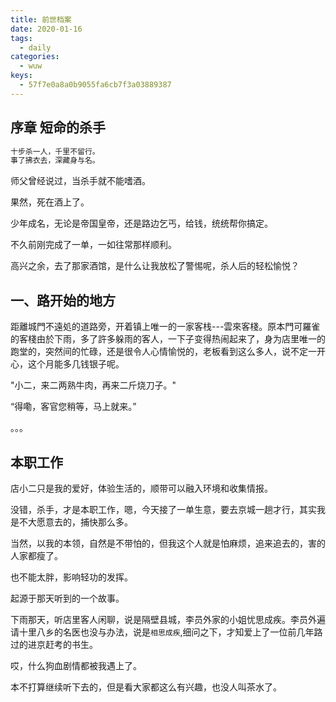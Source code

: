 ```yaml
---
title: 前世档案
date: 2020-01-16
tags:
  - daily
categories:
  - wuw
keys:
  - 57f7e0a8a0b9055fa6cb7f3a03889387
---
```


## 序章 短命的杀手

```markdown
十步杀一人，千里不留行。
事了拂衣去，深藏身与名。
```

师父曾经说过，当杀手就不能嗜酒。

果然，死在酒上了。

少年成名，无论是帝国皇帝，还是路边乞丐，给钱，统统帮你搞定。

不久前刚完成了一单，一如往常那样顺利。

高兴之余，去了那家酒馆，是什么让我放松了警惕呢，杀人后的轻松愉悦？

<!-- more -->

## 一、路开始的地方

距離城門不遠処的道路旁，开着镇上唯一的一家客栈---雲來客棧。原本門可羅雀的客棧由於下雨，多了許多躲雨的客人，一下子变得热闹起来了，身为店里唯一的跑堂的，突然间的忙碌，还是很令人心情愉悦的，老板看到这么多人，说不定一开心，这个月能多几钱银子呢。

"小二，来二两熟牛肉，再来二斤烧刀子。"

“得嘞，客官您稍等，马上就来。”

。。。

## 本职工作

店小二只是我的爱好，体验生活的，顺带可以融入环境和收集情报。

没错，杀手，才是本职工作，嗯，今天接了一单生意，要去京城一趟才行，其实我是不大愿意去的，捕快那么多。

当然，以我的本领，自然是不带怕的，但我这个人就是怕麻烦，追来追去的，害的人家都瘦了。

也不能太胖，影响轻功的发挥。

起源于那天听到的一个故事。

下雨那天，听店里客人闲聊，说是隔壁县城，李员外家的小姐忧思成疾。李员外遍请十里八乡的名医也没与办法，说是`相思成疾`,细问之下，才知爱上了一位前几年路过的进京赶考的书生。

哎，什么狗血剧情都被我遇上了。

本不打算继续听下去的，但是看大家都这么有兴趣，也没人叫茶水了。

